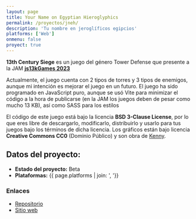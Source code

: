 ```yaml
---
layout: page
title: Your Name on Egyptian Hieroglyphics
permalink: /proyectos/jneh/
description: 'Tu nombre en jeroglíficos egipcios'
platforms: ['Web']
onmenu: false
proyect: true
---
```

**13th Century Siege** es un juego del género Tower Defense que presente a la JAM **[js13kGames 2023](https://js13kgames.com/2023/games/13th-century-siege)**

Actualmente, el juego cuenta con 2 tipos de torres y 3 tipos de enemigos, aunque mi intención es mejorar el juego en un futuro. El juego ha sido programado en JavaScript puro, aunque se usó Vite para minimizar el código a la hora de publicarse (en la JAM los juegos deben de pesar como mucho 13 KB), así como SASS para los estilos

El código de este juego está bajo la licencia **BSD 3-Clause License**, por lo que eres libre de descargarlo, modificarlo, distribuirlo y usarlo para tus juegos bajo los términos de dicha licencia. Los gráficos están bajo licencia **Creative Commons CC0** (Dominio Público) y son obra de [Kenny](https://kenney.nl/assets/1-bit-pack).

## Datos del proyecto:

* **Estado del proyecto:** Beta
* **Plataformas:** {{ page.platforms | join: ', '}}

### Enlaces

* [Repositorio](https://github.com/son-link/13th-century-siege)
* [Sitio web](https://son-link.github.io/13th-century-siege/)
